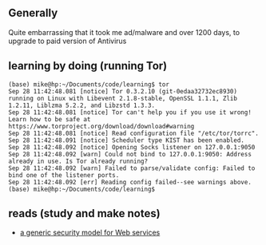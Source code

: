 ## Generally

Quite embarrassing that it took me ad/malware and over 1200 days, to upgrade to paid version of Antivirus 

## learning by doing (running Tor)

~~~
(base) mike@hp:~/Documents/code/learning$ tor
Sep 28 11:42:48.081 [notice] Tor 0.3.2.10 (git-0edaa32732ec8930) running on Linux with Libevent 2.1.8-stable, OpenSSL 1.1.1, Zlib 1.2.11, Liblzma 5.2.2, and Libzstd 1.3.3.
Sep 28 11:42:48.081 [notice] Tor can't help you if you use it wrong! Learn how to be safe at https://www.torproject.org/download/download#warning
Sep 28 11:42:48.081 [notice] Read configuration file "/etc/tor/torrc".
Sep 28 11:42:48.091 [notice] Scheduler type KIST has been enabled.
Sep 28 11:42:48.092 [notice] Opening Socks listener on 127.0.0.1:9050
Sep 28 11:42:48.092 [warn] Could not bind to 127.0.0.1:9050: Address already in use. Is Tor already running?
Sep 28 11:42:48.092 [warn] Failed to parse/validate config: Failed to bind one of the listener ports.
Sep 28 11:42:48.092 [err] Reading config failed--see warnings above.
(base) mike@hp:~/Documents/code/learning$ 
~~~

## reads (study and make notes)

* [a generic security model for Web services](https://cacm.acm.org/research-highlights/a-security-model-for-web-based-communication/)